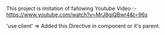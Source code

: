 This project is imitation of fallowing Youtube Video :- https://www.youtube.com/watch?v=MrJ8gjQBwr4&t=96s

'use client' => Added this Directive in component or it's parent.

